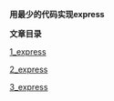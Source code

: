 
**用最少的代码实现express**

**文章目录**

   [1_express](https://github.com/WenNingZhang/rewrite_express/tree/master/1_express)

   [2_express](https://github.com/WenNingZhang/rewrite_express/tree/master/2_express)
   
   [3_express](https://github.com/WenNingZhang/rewrite_express/tree/master/3_express)

